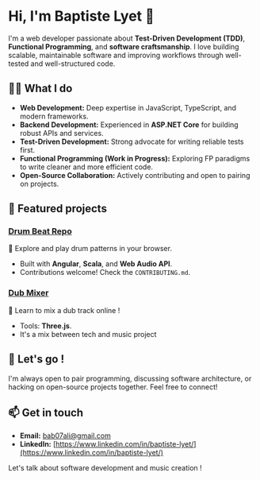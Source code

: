 # Hi, I'm Baptiste Lyet 👋

I'm a web developer passionate about **Test-Driven Development (TDD)**, **Functional Programming**, and **software craftsmanship**. I love building scalable, maintainable software and improving workflows through well-tested and well-structured code.

## 🤸‍♂️ What I do
- **Web Development:** Deep expertise in JavaScript, TypeScript, and modern frameworks.
- **Backend Development:** Experienced in **ASP.NET Core** for building robust APIs and services.
- **Test-Driven Development:** Strong advocate for writing reliable tests first.
- **Functional Programming (Work in Progress):** Exploring FP paradigms to write cleaner and more efficient code.
- **Open-Source Collaboration:** Actively contributing and open to pairing on projects.

## 📌 Featured projects
### [Drum Beat Repo](https://github.com/Babali42/drum-beat-repo)
🎵 Explore and play drum patterns in your browser.
- Built with **Angular**, **Scala**, and **Web Audio API**.
- Contributions welcome! Check the `CONTRIBUTING.md`.

### [Dub Mixer](https://github.com/Babali42/fayacan-dub-mixer/)
🎵 Learn to mix a dub track online !
- Tools: **Three.js**.
- It's a mix between tech and music project


## 🤝 Let's go !
I'm always open to pair programming, discussing software architecture, or hacking on open-source projects together. Feel free to connect!

## 📫 Get in touch
- **Email:** [bab07ali@gmail.com](mailto:bab07ali@gmail.com)
- **LinkedIn:** [https://www.linkedin.com/in/baptiste-lyet/](https://www.linkedin.com/in/baptiste-lyet/)

Let's talk about software development and music creation !

